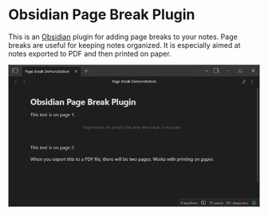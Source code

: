 # Obsidian Page Break Plugin

This is an [Obsidian](https://obsidian.md) plugin for adding page breaks to your notes. Page breaks are useful for
keeping notes organized. It is especially aimed at notes exported to PDF and then printed on paper.

![Showcase](./docs/images/plugin-showcase.png)
